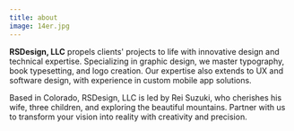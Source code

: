 ```yaml
---
title: about
image: 14er.jpg
---
```

**RSDesign, LLC** propels clients' projects to life with innovative design and technical expertise. Specializing in graphic design, we master typography, book typesetting, and logo creation. Our expertise also extends to UX and software design, with experience in custom mobile app solutions. 

Based in Colorado, RSDesign, LLC is led by Rei Suzuki, who cherishes his wife, three children, and exploring the beautiful mountains. Partner with us to transform your vision into reality with creativity and precision.
